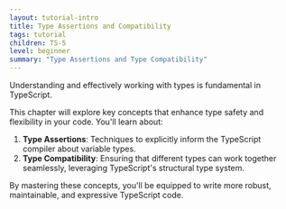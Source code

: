 ```yaml
---
layout: tutorial-intro
title: Type Assertions and Compatibility
tags: tutorial
children: TS-5
level: beginner
summary: "Type Assertions and Type Compatibility"
---
```


Understanding and effectively working with types is fundamental in TypeScript.

This chapter will explore key concepts that enhance type safety and flexibility in your code. You'll learn about:

1. **Type Assertions**: Techniques to explicitly inform the TypeScript compiler about variable types.
2. **Type Compatibility**: Ensuring that different types can work together seamlessly, leveraging TypeScript's structural type system.

By mastering these concepts, you'll be equipped to write more robust, maintainable, and expressive TypeScript code.
